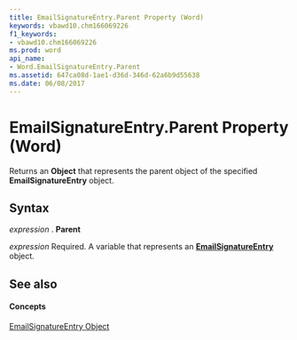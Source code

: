 ```yaml
---
title: EmailSignatureEntry.Parent Property (Word)
keywords: vbawd10.chm166069226
f1_keywords:
- vbawd10.chm166069226
ms.prod: word
api_name:
- Word.EmailSignatureEntry.Parent
ms.assetid: 647ca08d-1ae1-d36d-346d-62a6b9d55638
ms.date: 06/08/2017
---
```



# EmailSignatureEntry.Parent Property (Word)

Returns an  **Object** that represents the parent object of the specified **EmailSignatureEntry** object.


## Syntax

 _expression_ . **Parent**

 _expression_ Required. A variable that represents an **[EmailSignatureEntry](emailsignatureentry-object-word.md)** object.


## See also


#### Concepts


[EmailSignatureEntry Object](emailsignatureentry-object-word.md)

